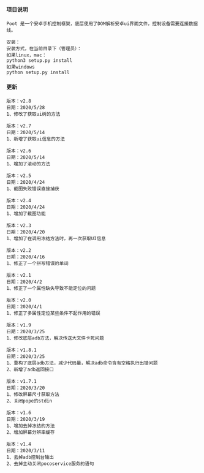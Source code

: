 #### **项目说明**

```
Poot 是一个安卓手机控制框架，底层使用了DOM解析安卓ui界面文件，控制设备需要连接数据线。
```
```
安装：
安装方式，在当前目录下（管理员）：
如果linux，mac：
python3 setup.py install
如果windows
python setup.py install
```


#### **更新**
```
版本：v2.8
日期：2020/5/28
1、修改了获取ui树的方法
```
```
版本：v2.7
日期：2020/5/14
1、新增了获取ui信息的方法
```
```
版本：v2.6
日期：2020/5/14
1、增加了滚动的方法
```
```
版本：v2.5
日期：2020/4/24
1、截图失败错误直接捕获
```
```
版本：v2.4
日期：2020/4/24
1、增加了截图功能
```
```
版本：v2.3
日期：2020/4/20
1、增加了在调用冻结方法时，再一次获取UI信息
```
```
版本：v2.2
日期：2020/4/16
1、修正了一个拼写错误的单词
```
```
版本：v2.1
日期：2020/4/2
1、修正了一个属性缺失导致不能定位的问题
```
```
版本：v2.0
日期：2020/4/1
1、修正了多属性定位某些条件不起作用的错误
```
```
版本：v1.9
日期：2020/3/25
1、修改底层adb方法，解决传送大文件卡死问题
```
```
版本：v1.8.1
日期：2020/3/25
1、重构了底层adb方法，减少代码量，解决adb命令含有空格执行出错问题
2、新增了adb返回接口
```
```
版本：v1.7.1
日期：2020/3/20
1、修改屏幕尺寸获取方法
2、关闭pope的stdin
```
```
版本：v1.6
日期：2020/3/19
1、增加去掉冻结的方法
2、增加屏幕分辨率缓存
```
```
版本：v1.4
日期：2020/3/11
1、去掉adb控制台输出
2、去掉主动关闭pocoservice服务的语句
```
